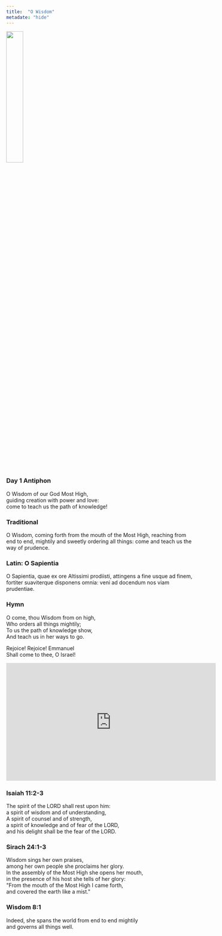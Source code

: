 ```yaml
---
title:  "O Wisdom"
metadate: "hide"
---
```

<img src="{{ site.baseurl }}/assets/images/O_Sapientia.png" class="drawing" style="width: 30%;">

### Day 1 Antiphon

O Wisdom of our God Most High,<br>
guiding creation with power and love:<br>
come to teach us the path of knowledge!<br>

### Traditional

O Wisdom, coming forth from the mouth of the Most High, reaching from end to end, mightily and sweetly ordering all things: come and teach us the way of prudence.

### Latin: O Sapientia

O Sapientia, quae ex ore Altissimi prodiisti, attingens a fine usque ad finem, fortiter suaviterque disponens omnia: veni ad docendum nos viam prudentiae.

### Hymn

O come, thou Wisdom from on high, <br>
Who orders all things mightily; <br>
To us the path of knowledge show, <br>
And teach us in her ways to go. <br>
<p>
Rejoice! Rejoice! Emmanuel <br>
Shall come to thee, O Israel! <br>

<p>
<div markdown="1">
<iframe width="560" height="315" src="https://www.youtube.com/embed/Ley1aOPDHCE?si=3uX-RX3AJSqeBKIn&amp;start=72" title="YouTube video player" frameborder="0" allow="accelerometer; autoplay; clipboard-write; encrypted-media; gyroscope; picture-in-picture; web-share" allowfullscreen></iframe>


### Isaiah 11:2-3

The spirit of the LORD shall rest upon him:<br>
a spirit of wisdom and of understanding,<br>
A spirit of counsel and of strength,<br>
a spirit of knowledge and of fear of the LORD,<br>
and his delight shall be the fear of the LORD.<br>

### Sirach 24:1-3

Wisdom sings her own praises,<br>
among her own people she proclaims her glory.<br>
In the assembly of the Most High she opens her mouth,<br>
in the presence of his host she tells of her glory:<br>
"From the mouth of the Most High I came forth,<br>
and covered the earth like a mist."<br>

### Wisdom 8:1

Indeed, she spans the world from end to end mightily<br>
and governs all things well.<br>

</div>